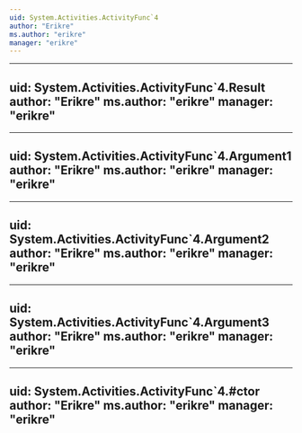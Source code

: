 ```yaml
---
uid: System.Activities.ActivityFunc`4
author: "Erikre"
ms.author: "erikre"
manager: "erikre"
---
```


---
uid: System.Activities.ActivityFunc`4.Result
author: "Erikre"
ms.author: "erikre"
manager: "erikre"
---

---
uid: System.Activities.ActivityFunc`4.Argument1
author: "Erikre"
ms.author: "erikre"
manager: "erikre"
---

---
uid: System.Activities.ActivityFunc`4.Argument2
author: "Erikre"
ms.author: "erikre"
manager: "erikre"
---

---
uid: System.Activities.ActivityFunc`4.Argument3
author: "Erikre"
ms.author: "erikre"
manager: "erikre"
---

---
uid: System.Activities.ActivityFunc`4.#ctor
author: "Erikre"
ms.author: "erikre"
manager: "erikre"
---
